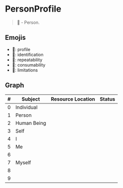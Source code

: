 # PersonProfile
> 🎉 - Person.

## Emojis
* 🎉: profile
* 🪪: identification
* 👥: repeatability
* 🌈: consumability
* 👔: limitations

## Graph
| # | Subject | Resource Location | Status |
| ------- | ------- | ------- | ------- |
| 0 | Individual |  |  |
| 1 | Person |  |  |
| 2 | Human Being |  | |
| 3 | Self |  |   |
| 4 | I |  | |
| 5 | Me |  | |
| 6 |  |  |  |
| 7 | Myself |  |  |
| 8 |  |  |  |
| 9 |  |  |  |
